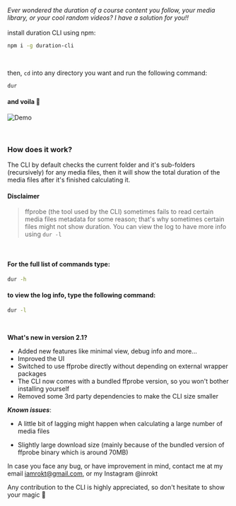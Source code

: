 *Ever wondered the duration of a course content you follow, your media library, or your cool random videos?
I have a solution for you!!*
<br>
<br>
install duration CLI using npm:

```sh
npm i -g duration-cli
```

<br>

then, `cd` into any directory you want and run the following command:

```sh
dur
```

#### and voila 🚀


![Demo](https://i.imgur.com/LuTtqJH.gif)

<br>

### How does it work?

The CLI by default checks the current folder and it's sub-folders (recursively) for any media files, then it will show the total duration of the media files after it's finished calculating it.


#### Disclaimer

> ffprobe (the tool used by the CLI) sometimes fails to read certain media files metadata for some reason; that's why sometimes certain files might not show duration. You can view the log to have more info using `dur -l`

<br>

#### For the full list of commands type:
```sh
dur -h
```

#### to view the log info, type the following command:


```sh
dur -l
```
<br>

**What's new in version 2.1?**

* Added new features like minimal view, debug info and more...
* Improved the UI
* Switched to use ffprobe directly without depending on external wrapper packages
* The CLI now comes with a bundled ffprobe version, so you won't bother installing yourself
* Removed some 3rd party dependencies to make the CLI size smaller

***Known issues***:

* A little bit of lagging might happen when calculating a large number of media files

* Slightly large download size (mainly because of the bundled version of ffprobe binary which is around 70MB)

In case you face any bug, or have improvement in mind, contact me at my email iamrokt@gmail.com, or my Instagram @inrokt

Any contribution to the CLI is highly appreciated, so don't hesitate to show your magic 🎩
